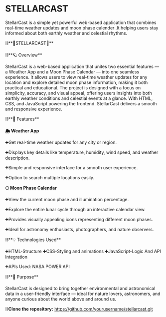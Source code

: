 # STELLARCAST
 StellarCast is a simple yet powerful web-based application that combines real-time weather updates and moon phase calender .It helping users stay informed about both earthly weather and celestial rhythms.

⛓️**🌌STELLARCAST🚀**


⛓️**🪐 Overview**

StellarCast is a web-based application that unites two essential features — a Weather App and a Moon Phase Calendar — into one seamless experience.
It allows users to view real-time weather updates for any location and explore detailed moon phase information, making it both practical and educational.
The project is designed with a focus on simplicity, accuracy, and visual appeal, offering users insights into both earthly weather conditions and celestial events at a glance.
With HTML, CSS, and JavaScript powering the frontend. StellarCast delivers a smooth and responsive experience.

⛓️**🚀 Features**

**🌦️ Weather App**

➕Get real-time weather updates for any city or region.

➕Displays key details like temperature, humidity, wind speed, and weather description.

➕Simple and responsive interface for a smooth user experience.

➕Option to search multiple locations easily.

**🌕 Moon Phase Calendar**

➕View the current moon phase and illumination percentage.

➕Explore the entire lunar cycle through an interactive calendar view.

➕Provides visually appealing icons representing different moon phases.

➕Ideal for astronomy enthusiasts, photographers, and nature observers.

⛓️**💡 Technologies Used**

➕HTML-Structure
➕CSS-Styling and animations
➕JavaScript-Logic And API Integration

➕APIs Used: NASA POWER API

⛓️**🎯 Purpose**

StellarCast is designed to bring together environmental and astronomical data in a user-friendly interface — ideal for nature lovers, astronomers, and anyone curious about the world above and around us.

⛓️**Clone the repository:**
 https://github.com/yourusername/stellarcast.git
